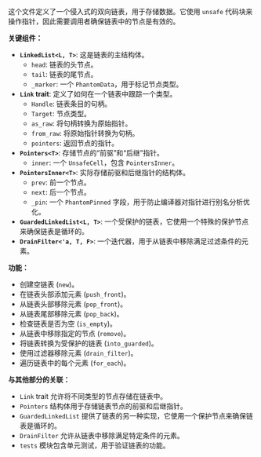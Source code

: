 这个文件定义了一个侵入式的双向链表，用于存储数据。它使用 `unsafe` 代码块来操作指针，因此需要调用者确保链表中的节点是有效的。

**关键组件：**

*   **`LinkedList<L, T>`**:  这是链表的主结构体。
    *   `head`:  链表的头节点。
    *   `tail`:  链表的尾节点。
    *   `_marker`:  一个 `PhantomData`，用于标记节点类型。
*   **`Link` trait**:  定义了如何在一个链表中跟踪一个类型。
    *   `Handle`:  链表条目的句柄。
    *   `Target`:  节点类型。
    *   `as_raw`:  将句柄转换为原始指针。
    *   `from_raw`:  将原始指针转换为句柄。
    *   `pointers`:  返回节点的指针。
*   **`Pointers<T>`**:  存储节点的“前驱”和“后继”指针。
    *   `inner`:  一个 `UnsafeCell`，包含 `PointersInner`。
*   **`PointersInner<T>`**:  实际存储前驱和后继指针的结构体。
    *   `prev`:  前一个节点。
    *   `next`:  后一个节点。
    *   `_pin`:  一个 `PhantomPinned` 字段，用于防止编译器对指针进行别名分析优化。
*   **`GuardedLinkedList<L, T>`**:  一个受保护的链表，它使用一个特殊的保护节点来确保链表是循环的。
*   **`DrainFilter<'a, T, F>`**:  一个迭代器，用于从链表中移除满足过滤条件的元素。

**功能：**

*   创建空链表 (`new`)。
*   在链表头部添加元素 (`push_front`)。
*   从链表头部移除元素 (`pop_front`)。
*   从链表尾部移除元素 (`pop_back`)。
*   检查链表是否为空 (`is_empty`)。
*   从链表中移除指定的节点 (`remove`)。
*   将链表转换为受保护的链表 (`into_guarded`)。
*   使用过滤器移除元素 (`drain_filter`)。
*   遍历链表中的每个元素 (`for_each`)。

**与其他部分的关联：**

*   `Link` trait 允许将不同类型的节点存储在链表中。
*   `Pointers` 结构体用于存储链表节点的前驱和后继指针。
*   `GuardedLinkedList` 提供了链表的另一种实现，它使用一个保护节点来确保链表是循环的。
*   `DrainFilter` 允许从链表中移除满足特定条件的元素。
*   `tests` 模块包含单元测试，用于验证链表的功能。
